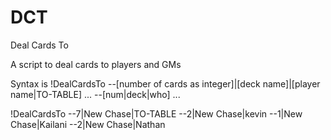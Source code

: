 # DCT
Deal Cards To

 A script to deal cards to players and GMs

 Syntax is !DealCardsTo --[number of cards as integer]|[deck name]|[player name|TO-TABLE] ... --[num|deck|who] ...

 !DealCardsTo --7|New Chase|TO-TABLE --2|New Chase|kevin --1|New Chase|Kailani --2|New Chase|Nathan

